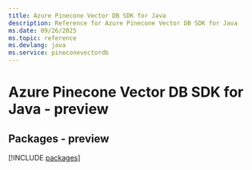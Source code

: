 ```yaml
---
title: Azure Pinecone Vector DB SDK for Java
description: Reference for Azure Pinecone Vector DB SDK for Java
ms.date: 09/26/2025
ms.topic: reference
ms.devlang: java
ms.service: pineconevectordb
---
```

# Azure Pinecone Vector DB SDK for Java - preview
## Packages - preview
[!INCLUDE [packages](pinecone-vector-db-index.md)]